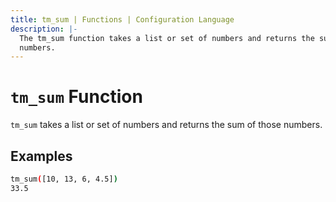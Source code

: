 ```yaml
---
title: tm_sum | Functions | Configuration Language
description: |-
  The tm_sum function takes a list or set of numbers and returns the sum of those
  numbers.
---
```


# `tm_sum` Function

`tm_sum` takes a list or set of numbers and returns the sum of those numbers.

## Examples

```sh
tm_sum([10, 13, 6, 4.5])
33.5
```
